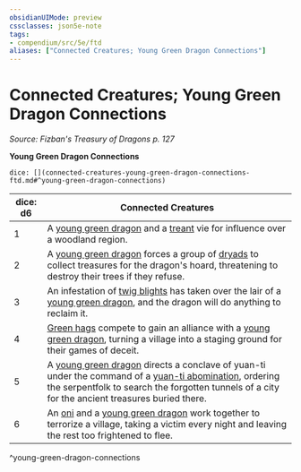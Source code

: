 ```yaml
---
obsidianUIMode: preview
cssclasses: json5e-note
tags:
- compendium/src/5e/ftd
aliases: ["Connected Creatures; Young Green Dragon Connections"]
---
```

# Connected Creatures; Young Green Dragon Connections
*Source: Fizban's Treasury of Dragons p. 127* 

**Young Green Dragon Connections**

`dice: [](connected-creatures-young-green-dragon-connections-ftd.md#^young-green-dragon-connections)`

| dice: d6 | Connected Creatures |
|----------|---------------------|
| 1 | A [young green dragon](/2-Mechanics/CLI/bestiary/dragon/young-green-dragon.md) and a [treant](/2-Mechanics/CLI/bestiary/plant/treant.md) vie for influence over a woodland region. |
| 2 | A [young green dragon](/2-Mechanics/CLI/bestiary/dragon/young-green-dragon.md) forces a group of [dryads](/2-Mechanics/CLI/bestiary/fey/dryad.md) to collect treasures for the dragon's hoard, threatening to destroy their trees if they refuse. |
| 3 | An infestation of [twig blights](/2-Mechanics/CLI/bestiary/plant/twig-blight.md) has taken over the lair of a [young green dragon](/2-Mechanics/CLI/bestiary/dragon/young-green-dragon.md), and the dragon will do anything to reclaim it. |
| 4 | [Green hags](/2-Mechanics/CLI/bestiary/fey/green-hag.md) compete to gain an alliance with a [young green dragon](/2-Mechanics/CLI/bestiary/dragon/young-green-dragon.md), turning a village into a staging ground for their games of deceit. |
| 5 | A [young green dragon](/2-Mechanics/CLI/bestiary/dragon/young-green-dragon.md) directs a conclave of yuan-ti under the command of a [yuan-ti abomination](/2-Mechanics/CLI/bestiary/monstrosity/yuan-ti-abomination.md), ordering the serpentfolk to search the forgotten tunnels of a city for the ancient treasures buried there. |
| 6 | An [oni](/2-Mechanics/CLI/bestiary/giant/oni.md) and a [young green dragon](/2-Mechanics/CLI/bestiary/dragon/young-green-dragon.md) work together to terrorize a village, taking a victim every night and leaving the rest too frightened to flee. |
^young-green-dragon-connections